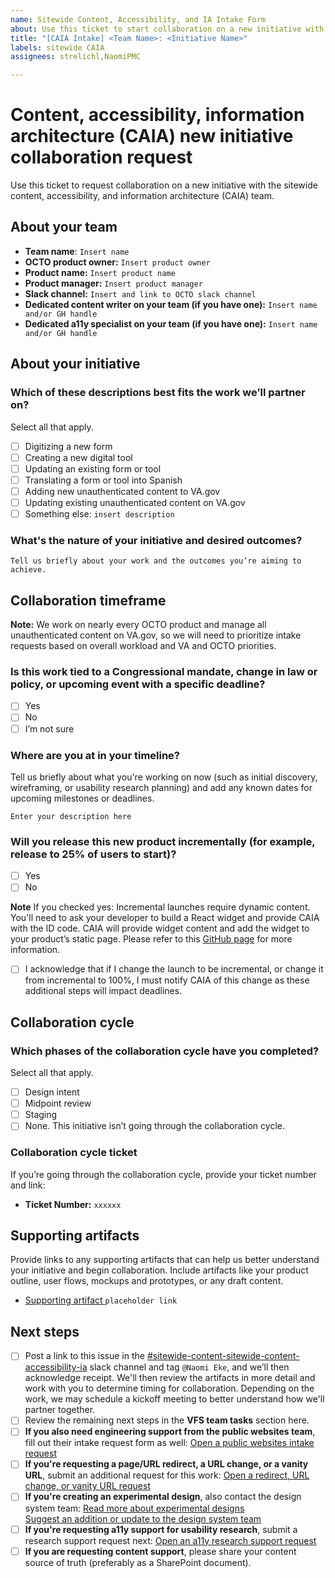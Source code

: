 ```yaml
---
name: Sitewide Content, Accessibility, and IA Intake Form
about: Use this ticket to start collaboration on a new initiative with the sitewide content, accessibility, and information architecture (CAIA) team.
title: "[CAIA Intake] <Team Name>: <Initiative Name>"
labels: sitewide CAIA
assignees: strelichl,NaomiPMC

---
```

# Content, accessibility, information architecture (CAIA) new initiative collaboration request

Use this ticket to request collaboration on a new initiative with the sitewide content, accessibility, and information architecture (CAIA) team.

## About your team

- **Team name**: `Insert name`
- **OCTO product owner:** `Insert product owner`
- **Product name:** `Insert product name`
- **Product manager:**  `Insert product manager`
- **Slack channel:** `Insert and link to OCTO slack channel`
- **Dedicated content writer on your team (if you have one):** `Insert name and/or GH handle`
- **Dedicated a11y specialist on your team (if you have one):** `Insert name and/or GH handle`
 
## About your initiative

### Which of these descriptions best fits the work we’ll partner on?
Select all that apply.
- [ ] Digitizing a new form
- [ ] Creating a new digital tool
- [ ] Updating an existing form or tool
- [ ] Translating a form or tool into Spanish
- [ ] Adding new unauthenticated content to VA.gov
- [ ] Updating existing unauthenticated content on VA.gov
- [ ] Something else:  `insert description`

### What's the nature of your initiative and desired outcomes?

`Tell us briefly about your work and the outcomes you’re aiming to achieve.`

## Collaboration timeframe

**Note:** We work on nearly every OCTO product and manage all unauthenticated content on VA.gov, so we will need to prioritize intake requests based on overall workload and VA and OCTO priorities.

### Is this work tied to a Congressional mandate, change in law or policy, or upcoming event with a specific deadline?
- [ ] Yes
- [ ] No
- [ ] I’m not sure

### Where are you at in your timeline?
Tell us briefly about what you're working on now (such as initial discovery, wireframing, or usability research planning) and add any known dates for upcoming milestones or deadlines.

`Enter your description here`

### Will you release this new product incrementally (for example, release to 25% of users to start)?

- [ ]  Yes
- [ ]  No
 
 **Note** If you checked yes: Incremental launches require dynamic content. You'll need to ask your developer to build a React widget and provide CAIA with the ID code. CAIA will provide widget content and add the widget to your product’s static page. Please refer to this [GitHub page](https://github.com/department-of-veterans-affairs/va.gov-team/blob/master/teams/vsa/teams/sitewide-content/processes/dynamic-content-process.md) for more information.
 
- [ ]  I acknowledge that if I change the launch to be incremental, or change it from incremental to 100%, I must notify CAIA of this change as these additional steps will impact deadlines.

## Collaboration cycle 

### Which phases of the collaboration cycle have you completed?
Select all that apply.
- [ ] Design intent 
- [ ] Midpoint review 
- [ ] Staging 
- [ ] None. This initiative isn’t going through the collaboration cycle.

### Collaboration cycle ticket 

If you’re going through the collaboration cycle, provide your ticket number and link:
- **Ticket Number:** `xxxxxx`

## Supporting artifacts
Provide links to any supporting artifacts that can help us better understand your initiative and begin collaboration. Include artifacts like your product outline, user flows, mockups and prototypes, or any draft content.
- [Supporting artifact <name>](https://va.gov) `placeholder link`

## Next steps
- [ ] Post a link to this issue in the [#sitewide-content-sitewide-content-accessibility-ia](https://dsva.slack.com/channels/sitewide-content-accessibility-ia) slack channel and tag `@Naomi Eke`, and we’ll then acknowledge receipt. We'll then review the artifacts in more detail and work with you to determine timing for collaboration. Depending on the work, we may schedule a kickoff meeting to better understand how we'll partner together.
- [ ] Review the remaining next steps in the **VFS team tasks** section here.
- [ ] **If you also need engineering support from the public websites team**, fill out their intake request form as well: [Open a public websites intake request](https://github.com/department-of-veterans-affairs/va.gov-team/issues/new?assignees=Public+Websites%2C+Sitewide+content&labels=vsa-public-websites%2C+vsa%2C+vsa-public-websites-intake%2C+sitewide-content%2C+needs-grooming&template=public-websites-intake.md&title=%3CType+of+Request%3E+from+%3CTeam%3E)
- [ ] **If you're requesting a page/URL redirect, a URL change, or a vanity URL**, submit an additional request for this work: [Open a redirect, URL change, or vanity URL request](https://github.com/department-of-veterans-affairs/va.gov-team/issues/new?assignees=jennymayoco%2C+kristinoletmuskat%2C+strelichl%2C+FranECross&labels=sitewide+CAIA%2C+Sitewide+IA%2C+Public+Websites%2C+VA.gov+frontend%2C+Redirect+request&projects=&template=redirect-request.md&title=Redirect+Request)
- [ ] **If you're creating an experimental design**, also contact the design system team: [Read more about experimental designs](https://design.va.gov/about/contributing-to-the-design-system/experimental-components-and-patterns#what-is-an-experimental-component-or-pattern?) <br> [Suggest an addition or update to the design system team](https://design.va.gov/about/contributing-to-the-design-system/suggest-an-addition-or-update)
- [ ] **If you're requesting a11y support for usability research**, submit a research support request next: [Open an a11y research support request](https://github.com/department-of-veterans-affairs/va.gov-team/issues/new?assignees=coforma-terry%2Cangelafowler82&labels=508%2FAccessibility%2C+sitewide+CAIA%2C+sitewide+accessibility%2C+CAIA-a11y-research&template=caia-a11y-research.yaml&title=%5BCAIA+A11y+Research%5D%3A+Team+name%2C+product+name)
- [ ] **If you are requesting content support**, please share your content source of truth (preferably as a SharePoint document).
